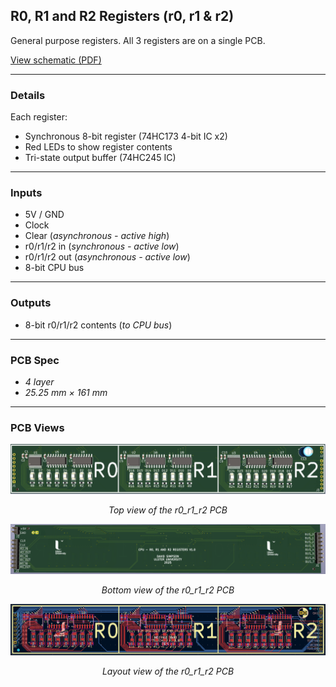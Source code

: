 ## R0, R1 and R2 Registers (r0, r1 & r2)

General purpose registers. All 3 registers are on a single PCB.

[View schematic (PDF)](r0_r1_r2_schematic.pdf)

---

### Details

Each register: 

- Synchronous 8-bit register (74HC173 4-bit IC x2)
- Red LEDs to show register contents
- Tri-state output buffer (74HC245 IC)

---

### Inputs

- 5V / GND
- Clock
- Clear (*asynchronous - active high*)
- r0/r1/r2 in (*synchronous - active low*)
- r0/r1/r2 out (*asynchronous - active low*)
- 8-bit CPU bus

---

### Outputs

- 8-bit r0/r1/r2 contents (*to CPU bus*)

---

### PCB Spec

- *4 layer*
- *25.25 mm × 161 mm*

---

### PCB Views

<p align="center">
  <img src="../../images/r0_r1_r2_pcb_top.PNG" alt="r0_r1_r2 pcb top" width="900"/>
</p>
<p align="center"><em>Top view of the r0_r1_r2 PCB</em></p>

<p align="center">
  <img src="../../images/r0_r1_r2_pcb_bottom.PNG" alt="r0_r1_r2 pcb bottom" width="900"/>
</p>
<p align="center"><em>Bottom view of the r0_r1_r2 PCB</em></p>

<p align="center">
  <img src="../../images/r0_r1_r2_pcb_design.PNG" alt="r0_r1_r2 pcb design" width="900"/>
</p>
<p align="center"><em>Layout view of the r0_r1_r2 PCB</em></p>

